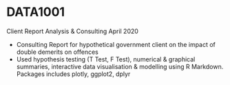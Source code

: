 # DATA1001

Client Report Analysis & Consulting							   April 2020
- Consulting Report for hypothetical government client on the impact of double demerits on offences
- Used hypothesis testing (T Test, F Test), numerical & graphical summaries, interactive data visualisation & modelling using R Markdown. Packages includes plotly, ggplot2, dplyr
